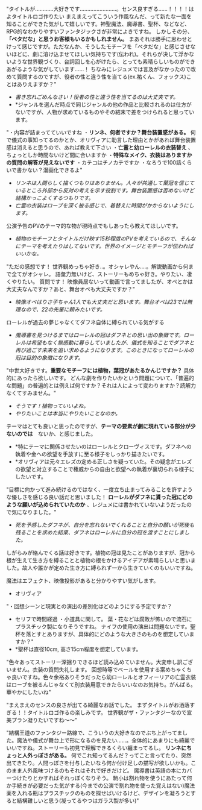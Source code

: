 "タイトルが…………大好きです……………………。センス良すぎる……！！！！はよタイトルロゴ作りたい
まえまえってこういう作風なんだ、って新たな一面を知ることができた気がして嬉しいです。神聖魔法、魔導書、聖杯、などなど、RPG的なわかりやすいファンタジックさが非常によきですね。
しかしその分、**「ベタだな」と思うお客様もいるかもしれません。** まあそれは勝手に思わせとけって感じですが。ただなんか、そうしたモチーフを「ベタだな」と感じさせないほどに、劇に溶け込ませてほしい気持ちです(伝われ)。それらが決して浮かないような世界観づくり、台詞回しを心がけたら、とっても素晴らしいものができあがるような気がしています……！
ちなみにレジュメでは言及がなかったので改めて質問するのですが、役者の性と違う性を当てる(ex.祐くん、フォックス)ことはありえますか？"
- *書き忘れごめんなさい！役者の性と違う性を当てるのは大丈夫です。*
- *ジャンルを選んだ時点で同じジャンルの他の作品と比較されるのは仕方がないですが、人物が求めているものやその結末で差をつけられると思っています。

"・内容が詰まってていいですね
・**リンネ、何者ですか？舞台装置感がある。** 何で儀式の事知ってるのかとか、オリヴィアに助言した理由とかがあれば舞台装置感は消えると思うので、あれば教えて下さい
・**亡霊と幼ローレルの衣装替え** 、ちょっとしか時間ないけど間に合いますか
・**特殊なメイク、衣装はありますかの質問の解答が見えないです**
・カテコはチノカテですか
・なろうで100話くらいで書かない？漫画化できるよ"
- *リンネは人間らしく描くつもりはありません。人々が共通して葉冠を信じているところ外部から反対の考えを示す役割です。舞台装置感は否めないけど結構かっこよくするつもりです。*
- *亡霊の衣装はローブを深く被る感じで、着替えに時間がかからないようにします。*

公演予告のPVのテーマ的な物が現時点でもしあったら教えてほしいです。
- *植物のモチーフとタイトルだけ映す15秒程度のPVを考えているので、そんなにテーマを考えたりはしてないです。世界のイメージとモチーフが伝わればいいかな。*

"ただの感想です！
世界観めっちゃ好き..。オシャレやん....。解説動画から何まで全てがオシャレ。
語彙力無いけど、ストーリーもめちゃ好き。やりたい、凄くやりたい。
質問です！
映像員居ないって動画で言ってましたが、オペとかは大丈夫なんですか？あと、舞台オペも大丈夫ですか？"
- *映像オペはりさ子ちゃん1人でも大丈夫だと思います。舞台オペは23では無理なので、22の先輩に頼みたいです。*

ローレルが過去の夢じゃなくてダフネ自体に縛られている気がする
- *魔導書を見つけるまではローレルの冠はダフネとの思い出の象徴です。ローレルは希望もなく無感動に暮らしていましたが、儀式を知ることでダフネと再び過ごす未来を追い求めるようになります。このときになってローレルの冠は目的の象徴になります。*

"中世大好きです。**重要なモチーフには植物，葉冠があたるかんじですか？** 具体的にあったら欲しいです。
どんな劇を作りたいかという問題について、「普遍的な問題」の普遍的とは例えば何ですか？それは人によって変わりますか？読解力なくてすみません。"
- *そうです！植物っていいよね。*
- *やりたいことは本当にやりたいことなのか。*

テーマはとても良いと思ったのですが、**テーマの要素が劇に現れている部分が少ないのでは**　ないか、と感じました。
- *特にテーマに関係させたいのはローレルとクローヴィスです。ダフネへの執着や金への欲望を手放すに至る様子をしっかり描きたいです。
- *オリヴィアは元々エレズの定める正しさを疑っていた。その疑念がエレズの欲望と対立することで権威からの自由と欲望への執着が裏切られる様子にしたいです。

"目標に向かって進み続けるのではなく、一度立ち止まってみることを許すような優しさを感じる良い話だと思いました！
**ローレルがダフネに貰った冠にどのような願いが込められていたのか** 、レジュメには書かれていないようだったので気になりました。"
- *死を予感したダフネが、自分を忘れないでくれることと自分の願いが死後も残ることを求めた結果、ダフネはローレルに自分の冠を渡すことにしました。*

しがらみが絡んでくる話は好きです。植物の冠は見たことがありますが、冠から根が生えて生き方を縛ることと植物の根をかけるアイデアが素晴らしいと思いました。故人や誰かが定めた生き方に縛られず一から生きていくのもいいですね。

魔法はエフェクト、映像投影があると分かりやすい気がします。
- オリヴィア

"・回想シーンと現実との演出の差別化はどのようにする予定ですか？
- セリフで時間経過
・小道具に関して。
葉・花などは腐敗が怖いので流石にプラスチック製になりそうですね。
ナイフの使用の演出は問題ないです。聖杯を落とすとありますが、具体的にどのような大きさのものを想定していますか？"
- *聖杯は直径10cm, 高さ15cm程度を想定しています。

"色々あってストーリー深掘りできるほど読み込めていません。大変申し訳ございません。衣装の質問失礼します。
回想時等でベールを使用する案めちゃくちゃ良いですね。色々余裕ありそうだったら幼ローレルとオフィーリアの亡霊衣装はローブを被るんじゃなくて別衣装用意できたらいいなのお気持ち。がんばる。華やかにしたいね"

"まえまえのセンスの良さが出てる綺麗なお話でした。
まずタイトルがお洒落すぎる！！タイトルロゴ作るの楽しみです。
世界観がザ・ファンタジーなので宣美プラン凝りたいですね〜〜"

"結構王道のファンタジー路線で、こういうの大好きなのでぶち上がってました。魔法や儀式が舞台上で形になるのを見たい……。全体的にあまりにも綺麗でいいですね。ストーリーも初見で理解できるくらい纏まってるし。
**リンネにちょっと人外っぽさがある。** 何でこれ知ってるんだ？ってこと言ってたり、突然出てきたり。人間っぽさを付与したいなら何か付け足しの描写が欲しいかも。このまま人外風味つけるのもそれはそれで好きだけど。
魔導書は英語の本にカバーつけたりとかすればそれっぽくなりそう。
駒小は割れ物を使うにあたって何か手続きが必要だった気がする(今までの公演で割れ物を使った覚えはない)魔法薬を入れる瓶はプラスチックのものを探せばいけるけど、デザインを凝ろうとすると結構難しいと思う(凝ってるやつはガラス製が多い)"